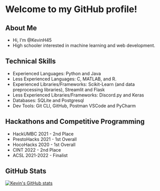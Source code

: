# Welcome to my GitHub profile!


## About Me
- Hi, I’m @KevinH45 
- High schooler interested in machine learning and web development.

## Technical Skills
- Experienced Languages: Python and Java
- Less Experienced Languages: C, MATLAB, and R.
- Experienced Libraries/Frameworks: Scikit-Learn (and data preprocessing libraries), Streamlit and Flask
- Less Experienced Libraries/Frameworks: Discord.py and Keras
- Databases: SQLite and Postgresql
- Dev Tools: Git CLI, GitHub, Postman VSCode and PyCharm

## Hackathons and Competitive Programming
- HackUMBC 2021 - 2nd Place
- PrestoHacks 2021 - 1st Overall
- HocoHacks 2020 - 1st Overall
- CINT 2022 - 2nd Place
- ACSL 2021-2022 - Finalist

## GitHub Stats

[![Kevin's GitHub stats](https://github-readme-stats.vercel.app/api?username=KevinH45&show_icons=true&theme=synthwave)](https://github.com/anuraghazra/github-readme-stats)
